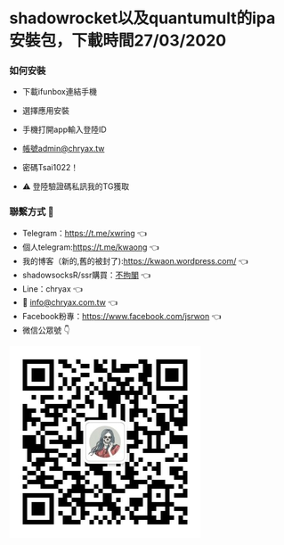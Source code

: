 # shadowrocket以及quantumult的ipa安裝包，下載時間27/03/2020

### 如何安裝
- 下載ifunbox連結手機
- 選擇應用安裝
- 手機打開app輸入登陸ID

- 帳號admin@chryax.tw
- 密碼Tsai1022！
- ⚠️ 登陸驗證碼私訊我的TG獲取

### 聯繫方式 :bell:

- Telegram：https://t.me/xwring :point_left:
- 個人telegram:https://t.me/kwaong 👈
- 我的博客（新的,舊的被封了):https://kwaon.wordpress.com/ 👈
- shadowsocksR/ssr購買：[不拘閣](https://affman.top) :point_left:
- Line：chryax :point_left:
- :email: info@chryax.com.tw :point_left:
- Facebook粉專：https://www.facebook.com/jsrwon :point_left:
- 微信公眾號 :point_down:

![image](https://github.com/hkjswong/shadowsocksR-setup/blob/master/%E5%BE%AE%E4%BF%A1%E5%85%AC%E7%9C%BE%E8%99%9F.jpg)
